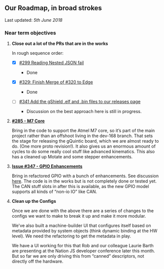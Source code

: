 ## Our Roadmap, in broad strokes

Last updated: *5th June 2018*

### Near term objectives

1. **Close out a lot of the PRs that are in the works**

    In rough sequence order:

    - [x] [#299 Reading Nested JSON fail](https://github.com/synthetos/g2/pull/299)
      * Done

    - [x] [#329: Finish Merge of #320 to Edge](https://github.com/synthetos/g2/pull/329)
      * Done

    - [ ] [#341 Add the gShield .elf and .bin files to our releases page](https://github.com/synthetos/g2/pull/341)
      * Discussion on the best approach here is still in progress.

2. **[#285 - M7 Core](https://github.com/synthetos/g2/pull/285)**

    Bring in the code to support the Atmel M7 core, so it’s part of the main project rather than an offshoot living in the dev-168 branch. That sets the stage for releasing the gQuintic board, which we are almost ready to do. (One more proto revision!). It also gives us an enormous amount of cycles to do some really cool stuff like advanced kinematics. This also has a cleaned up Motate and some stepper enhancements.


3. **[Issue #347 - GPIO Enhancements](https://github.com/synthetos/g2/issues/347)**

    Bring in refactored GPIO with a bunch of enhancements. See discussion [here](gpio-design-discussion). The code is in the works but is not completely done or tested yet. The CAN stuff slots in after this is available, as the new GPIO model supports all kinds of “non-io IO” like CAN.


4. **Clean up the Configs**

    Once we are done with the above there are a series of changes to the configs we want to make to break it up and make it more modular.

    We've also built a machine-builder UI that configures itself based on metadata provided by system objects (think dynamic binding at the HW level). We need the refactoring to get the metadata in play.

    We have a UI working for this that Rob and our colleague Laurie Barth are presenting at the Nation JS developer conference later this month. But so far we are only driving this from “canned” descriptors, not directly off the hardware.